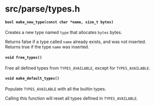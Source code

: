 # src/parse/types.h

#### `bool make_new_type(const char *name, size_t bytes)`
Creates a new type named `type` that allocates `bytes` bytes.

Returns false if a type called `name` already exists, and was not inserted.
Returns true if the type `name` was inserted.

#### `void free_types()`
Free all defined types from `TYPES_AVAILABLE`, except for `TYPES_AVAILABLE`.

#### `void make_default_types()`
Populate `TYPES_AVAILABLE` with all the builtin types.

Calling this function will reset all types defined in `TYPES_AVAILABLE`.

